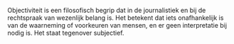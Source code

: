 Objectiviteit is een filosofisch begrip dat in de journalistiek en bij de rechtspraak van wezenlijk belang is. Het betekent dat iets onafhankelijk is van de waarneming of voorkeuren van mensen, en er geen interpretatie bij nodig is. Het staat tegenover subjectief.